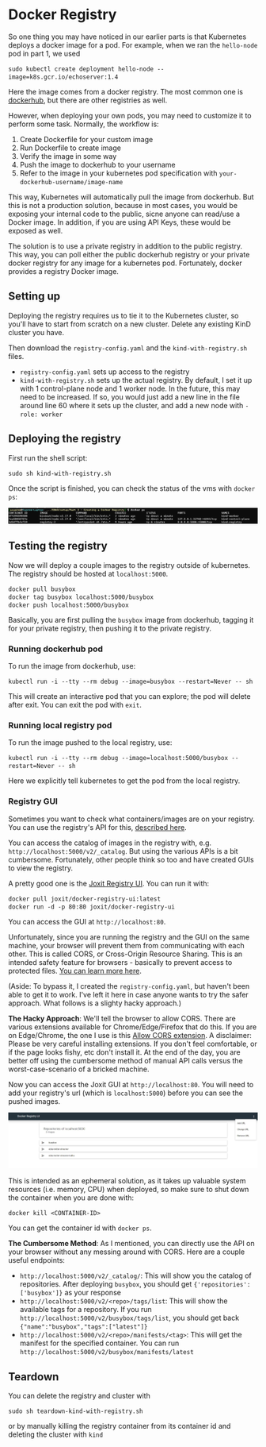 # Docker Registry

So one thing you may have noticed in our earlier parts is that Kubernetes deploys a docker image for a pod. For example, when we ran the `hello-node` pod in part 1, we used

``` 
sudo kubectl create deployment hello-node --image=k8s.gcr.io/echoserver:1.4
```

Here the image comes from a docker registry. The most common one is [dockerhub](https://hub.docker.com/), but there are other registries as well.

However, when deploying your own pods, you may need to customize it to perform some task. Normally, the workflow is:

1. Create Dockerfile for your custom image
2. Run Dockerfile to create image
3. Verify the image in some way
4. Push the image to dockerhub to your username
5. Refer to the image in your kubernetes pod specification with `your-dockerhub-username/image-name`

This way, Kubernetes will automatically pull the image from dockerhub. But this is not a production solution, because in most cases, you would be exposing your internal code to the public, sicne anyone can read/use a Docker image. In addition, if you are using API Keys, these would be exposed as well.

The solution is to use a private registry in addition to the public registry. This way, you can poll either the public dockerhub registry or your private docker registry for any image for a kubernetes pod. Fortunately, docker provides a registry Docker image.

## Setting up
Deploying the registry requires us to tie it to the Kubernetes cluster, so you'll have to start from scratch on a new cluster. Delete any existing KinD cluster you have.

Then download the `registry-config.yaml` and the `kind-with-registry.sh` files.

- `registry-config.yaml` sets up access to the registry
- `kind-with-registry.sh` sets up the actual registry. By default, I set it up with 1 control-plane node and 1 worker node. In the future, this may need to be increased. If so, you would just add a new line in the file around line 60 where it sets up the cluster, and add a new node with `- role: worker`

## Deploying the registry

First run the shell script:

```
sudo sh kind-with-registry.sh
```

Once the script is finished, you can check the status of the vms with `docker ps`:

![docker ps](./images/dockerps.jpg)

## Testing the registry

Now we will deploy a couple images to the registry outside of kubernetes. The registry should be hosted at `localhost:5000`.

```
docker pull busybox
docker tag busybox localhost:5000/busybox
docker push localhost:5000/busybox
```

Basically, you are first pulling the `busybox` image from dockerhub, tagging it for your private registry, then pushing it to the private registry.

### Running dockerhub pod

To run the image from dockerhub, use:

```
kubectl run -i --tty --rm debug --image=busybox --restart=Never -- sh
```

This will create an interactive pod that you can explore; the pod will delete after exit. You can exit the pod with `exit`.


### Running local registry pod

To run the image pushed to the local registry, use:

```
kubectl run -i --tty --rm debug --image=localhost:5000/busybox --restart=Never -- sh
```

Here we explicitly tell kubernetes to get the pod from the local registry.

### Registry GUI

Sometimes you want to check what containers/images are on your registry. You can use the registry's API for this, [described here](https://docs.docker.com/registry/spec/api/). 

You can access the catalog of images in the registry with, e.g. `http://localhost:5000/v2/_catalog`. But using the various APIs is a bit cumbersome. Fortunately, other people think so too and have created GUIs to view the registry.

A pretty good one is the [Joxit Registry UI](https://github.com/Joxit/docker-registry-ui). You can run it with:

```
docker pull joxit/docker-registry-ui:latest
docker run -d -p 80:80 joxit/docker-registry-ui
```

You can access the GUI at `http://localhost:80`. 

Unfortunately, since you are running the registry and the GUI on the same machine, your browser will prevent them from communicating with each other. This is called CORS, or Cross-Origin Resource Sharing. This is an intended safety feature for browsers - basically to prevent access to protected files. [You can learn more here](https://en.wikipedia.org/wiki/Cross-origin_resource_sharing). 

(Aside: To bypass it, I created the `registry-config.yaml`, but haven't been able to get it to work. I've left it here in case anyone wants to try the safer approach. What follows is a slighty hacky approach.)

**The Hacky Approach**: We'll tell the browser to allow CORS. There are various extensions available for Chrome/Edge/Firefox that do this. If you are on Edge/Chrome, the one I use is this [Allow CORS extension](https://chrome.google.com/webstore/detail/allow-cors-access-control/lhobafahddgcelffkeicbaginigeejlf). A disclaimer: Please be very careful installing extensions. If you don't feel comfortable, or if the page looks fishy, etc don't install it. At the end of the day, you are better off using the cumbersome method of manual API calls versus the worst-case-scenario of a bricked machine.

Now you can access the Joxit GUI at `http://localhost:80`. You will need to add your registry's url (which is `localhost:5000`) before you can see the pushed images.

![registry ui](./images/registryui.jpg)

This is intended as an ephemeral solution, as it takes up valuable system resources (i.e. memory, CPU) when deployed, so make sure to shut down the container when you are done with:

```
docker kill <CONTAINER-ID>
```

You can get the container id with `docker ps`.

**The Cumbersome Method**: As I mentioned, you can directly use the API on your browser without any messing around with CORS. Here are a couple useful endpoints:


- `http://localhost:5000/v2/_catalog/`: This will show you the catalog of repositories. After deploying `busybox`, you should get `{'repositories': ['busybox']}` as your response
- `http://localhost:5000/v2/<repo>/tags/list`: This will show the available tags for a repository. If you run `http://localhost:5000/v2/busybox/tags/list`, you should get back `{"name":"busybox","tags":["latest"]}`
- `http://localhost:5000/v2/<repo>/manifests/<tag>`: This will get the manifest for the specified container. You can run `http://localhost:5000/v2/busybox/manifests/latest`



## Teardown

You can delete the registry and cluster with 

```
sudo sh teardown-kind-with-registry.sh
```

or by manually killing the registry container from its container id and deleting the cluster with `kind`